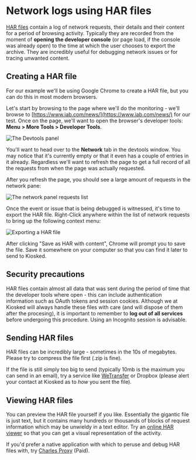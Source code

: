 # Network logs using HAR files

[HAR files](https://blog.stackpath.com/glossary/har-file/) contain a log of network requests, their details and their content for a period of browsing activity. Typically they are recorded from the moment of **opening the developer console** (or page load, if the console was already open) to the time at which the user chooses to export the archive. They are incredibly useful for debugging network issues or for tracing unwanted content.

## Creating a HAR file

For our example we'll be using Google Chrome to create a HAR file, but you can do this in most modern browsers.

Let's start by browsing to the page where we'll do the monitoring - we'll browse to [https://www.iab.com/news/](https://www.iab.com/news/) for our test. Once on the page, we'll want to open the browser's developer tools: **Menu > More Tools > Developer Tools**.

![The Devtools panel](/_media/debugging/har_devtools_open.jpg)

You'll want to head over to the **Network** tab in the devtools window. You may notice that it's currently empty or that it even has a couple of entries in it already. Regardless we'll want to refresh the page to get a full record of all the requests from when the page was actually requested.

After you refresh the page, you should see a large amount of requests in the network pane:

![The network panel requests list](/_media/debugging/har_network.jpg)

Once the event or issue that is being debugged is witnessed, it's time to export the HAR file. Right-Click anywhere within the list of network requests to bring up the following context menu:

![Exporting a HAR file](/_media/debugging/har_network_export.jpg)

After clicking "Save as HAR with content", Chrome will prompt you to save the file. Save it somewhere on your computer so that you can find it later to send to Kiosked.

## Security precautions

HAR files contain almost all data that was sent during the period of time that the developer tools where open - this can include authentication information such as OAuth tokens and session cookies. Although we at Kiosked will always handle these files with care (and will dispose of them after the procesing), it is important to remember to **log out of all services** before undergoing this procedure. Using an Incognito session is advisable.

## Sending HAR files

HAR files can be incredibly large - sometimes in the 10s of megabytes. Please try to compress the file first (.zip is fine).

If the file is still simply too big to send (typically 10mb is the maximum you can send in an email), try a service like [WeTransfer](https://wetransfer.com/) or Dropbox (please alert your contact at Kiosked as to _how_ you sent the file).

## Viewing HAR files

You can preview the HAR file yourself if you like. Essentially the gigantic file is just text, but it contains many hundreds or thousands of blocks of request information which may be unwieldy in a text editor. Try an [online HAR viewer](https://ericduran.github.io/chromeHAR/) so that you can get a visual representation of the activity.

If you'd prefer a native application with which to peruse and debug HAR files with, try [Charles Proxy](https://www.charlesproxy.com/) (Paid).

